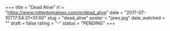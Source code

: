 +++
title = "Dead Alive"
rt = "https://www.rottentomatoes.com/m/dead_alive"
date = "2017-07-10T17:54:21+01:00"
slug = "dead_alive"
poster = "jaws.jpg"
date_watched = ""
draft = false
rating = "-"
status = "PENDING"
+++